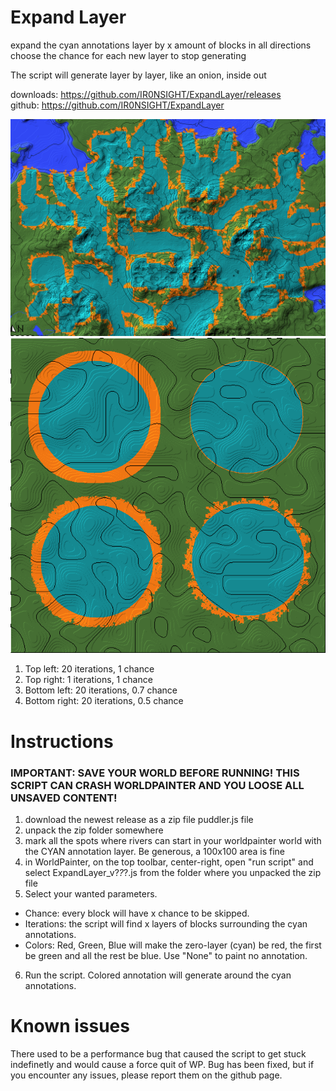# Expand Layer

expand the cyan annotations layer by x amount of blocks in all directions
choose the chance for each new layer to stop generating

The script will generate layer by layer, like an onion, inside out

downloads: https://github.com/IR0NSIGHT/ExpandLayer/releases  
github: https://github.com/IR0NSIGHT/ExpandLayer

![](./PR/thumbnail.PNG)
![](./PR/example_4_ops.png)
1. Top left: 20 iterations, 1 chance
2. Top right: 1 iterations, 1 chance
3. Bottom left: 20 iterations, 0.7 chance
4. Bottom right: 20 iterations, 0.5 chance

# Instructions

### IMPORTANT: SAVE YOUR WORLD BEFORE RUNNING! THIS SCRIPT CAN CRASH WORLDPAINTER AND YOU LOOSE ALL UNSAVED CONTENT!

1. download the newest release as a zip file puddler.js file
2. unpack the zip folder somewhere
3. mark all the spots where rivers can start in your worldpainter world with the CYAN annotation layer. Be generous, a
   100x100 area is fine
4. in WorldPainter, on the top toolbar, center-right, open "run script" and select ExpandLayer_v?_?_?.js from the folder where you
   unpacked the zip file
5. Select your wanted parameters.
- Chance: every block will have x chance to be skipped. 
- Iterations: the script will find x layers of blocks surrounding the cyan annotations.
- Colors: Red, Green, Blue will make the zero-layer (cyan) be red, the first be green and all the rest be blue. Use "None" to paint no annotation.
6. Run the script. Colored annotation will generate around the cyan annotations.
# Known issues
There used to be a performance bug that caused the script to get stuck indefinetly and would cause a force quit of WP.
Bug has been fixed, but if you encounter any issues, please report them on the github page.
